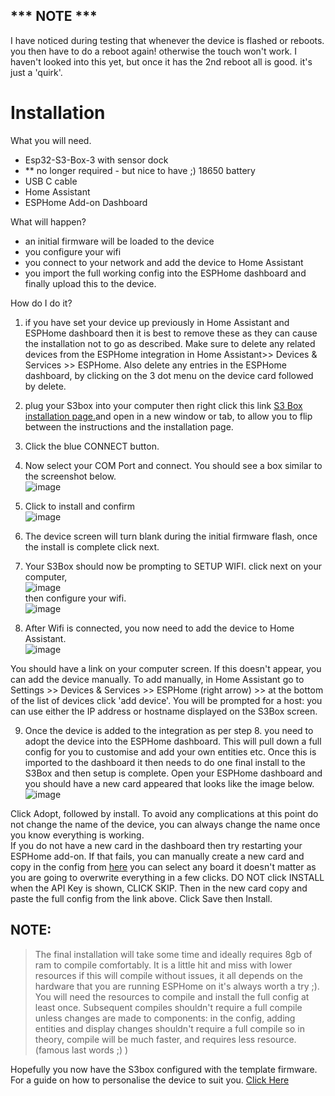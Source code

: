 ## *** NOTE ***<br>
I have noticed during testing that whenever the device is flashed or reboots. you then have to do a reboot again! otherwise the touch won't work. I haven't looked into this yet, but once it has the 2nd reboot all is good. it's just a 'quirk'.
# Installation
What you will need.
* Esp32-S3-Box-3 with sensor dock
* ** no longer required - but nice to have ;) 18650 battery
* USB C cable
* Home Assistant 
* ESPHome Add-on Dashboard
  
What will happen?
* an initial firmware will be loaded to the device
* you configure your wifi
* you connect to your network and add the device to Home Assistant
* you import the full working config into the ESPHome dashboard and finally upload this to the device.
  
How do I do it?
1. if you have set your device up previously in Home Assistant and ESPHome dashboard then it is best to remove these as they can cause the installation not to go as described. Make sure to delete any related devices from the ESPHome integration in Home Assistant>> Devices & Services >> ESPHome. Also delete any entries in the ESPHome dashboard, by clicking on the 3 dot menu on the device card followed by delete.
2. plug your S3box into your computer then right click this link <a href="https://support.bbdl.co.uk" target="_blank">S3 Box installation page.</a>and open in a new window or tab, to allow you to flip between the instructions and the installation page.
3. Click the blue CONNECT button.
4. Now select your COM Port and connect. You should see a box similar to the screenshot below.<br>
![image](https://github.com/BigBobbas/ESP32-S3-Box3-Custom-ESPHome/assets/150487209/a76dfaba-fe8b-4b92-9597-a51a4ee905be) <br>
5. Click to install and confirm<br>
![image](https://github.com/BigBobbas/ESP32-S3-Box3-Custom-ESPHome/assets/150487209/b6476825-46c7-4190-80ea-8ece0d6b5505) <br>
6. The device screen will turn blank during the initial firmware flash, once the install is complete click next.<br>
7. Your S3Box should now be prompting to SETUP WIFI. click next on your computer,<br>
![image](https://github.com/BigBobbas/ESP32-S3-Box3-Custom-ESPHome/assets/150487209/4805b9ac-e056-4c22-9028-7769d59162e7)<br>
then configure your wifi.<br>
![image](https://github.com/BigBobbas/ESP32-S3-Box3-Custom-ESPHome/assets/150487209/26df24c1-3a1e-468d-9f91-c909384bb7b8)<br>

8. After Wifi is connected, you now need to add the device to Home Assistant.<br>
![image](https://github.com/BigBobbas/ESP32-S3-Box3-Custom-ESPHome/assets/150487209/90870960-1475-438a-8433-3e390a21e7ac)<br>

You should have a link on your computer screen. If this doesn't appear, you can add the device manually. To add manually, in Home Assistant go to Settings >> Devices & Services >> ESPHome (right arrow) >> at the bottom of the list of devices click 'add device'. You will be prompted for a host: you can use either the IP address or hostname displayed on the S3Box screen.<br>

9. Once the device is added to the integration as per step 8. you need to adopt the device into the ESPHome dashboard. This will pull down a full config for you to customise and add your own entities etc. Once this is imported to the dashboard it then needs to do one final install to the S3Box and then setup is complete. Open your ESPHome dashboard and you should have a new card appeared that looks like the image below.<br>
![image](https://github.com/BigBobbas/ESP32-S3-Box3-Custom-ESPHome/assets/150487209/c7ae7cb1-f59d-4964-a971-edcd785051d9)<br>

Click Adopt, followed by install. To avoid any complications at this point do not change the name of the device, you can always change the name once you know everything is working.<br>If you do not have a new card in the dashboard then try restarting your ESPHome add-on. If that fails, you can manually create a new card and copy in the config from [here](<https://github.com/BigBobbas/ESP32-S3-Box3-Custom-ESPHome/blob/main/s3b.yaml>) you can select any board it doesn't matter as you are going to overwrite everything in a few clicks. DO NOT click INSTALL when the API Key is shown, CLICK SKIP. Then in the new card copy and paste the full config from the link above. Click Save then Install.
## NOTE:<br>
> The final installation will take some time and ideally requires 8gb of ram to compile comfortably. It is a little hit and miss with lower resources if this will compile without issues, it all depends on the hardware that you are running ESPHome on it's always worth a try ;). You will need the resources to compile and install the full config at least once. Subsequent compiles shouldn't require a full compile unless changes are made to components: in the config, adding entities and display changes shouldn't require a full compile so in theory, compile will be much faster, and requires less resource. (famous last words ;) )

Hopefully you now have the S3box configured with the template firmware. For a guide on how to personalise the device to suit you. [Click Here](<https://github.com/BigBobbas/ESP32-S3-Box3-Custom-ESPHome/blob/main/instructions/make%20it%20your%20own.md>)






















